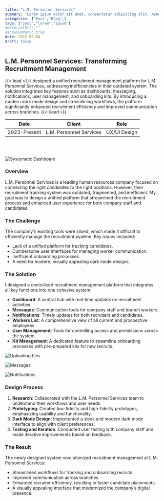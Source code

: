 ```yaml
---
title: "L.M. Personnel Services"
summary: "Lorem ipsum dolor sit amet, consectetur adipiscing elit. Aenean in eleifend justo, vestibulum congue lacus. Quisque est libero, lacinia sed placerat ac, interdum id urna."
categories: ["Post","Blog",]
tags: ["post","lorem","ipsum"]
#externalUrl: ""
#showSummary: true
date: 2022-09-04
draft: false
---
```


## L.M. Personnel Services: Transforming Recruitment Management  

{{< lead >}}
I designed a unified recruitment management platform for L.M. Personnel Services, addressing inefficiencies in their outdated system. The solution integrated key features such as dashboards, messaging, notifications, user management, and onboarding kits. By introducing a modern dark mode design and streamlining workflows, the platform significantly enhanced recruitment efficiency and improved communication across branches.
{{< /lead >}}


| Date   | Client     | Role   |
| --------- | -------- | ------ |
| 2023-Present | L.M. Personnel Services | UX/UI Design |


<br></br>

![](/pic1.png "Systematic Dashboard")

### **Overview**  
L.M. Personnel Services is a leading human resources company focused on connecting the right candidates to the right positions. However, their recruitment tracking system was outdated, fragmented, and inefficient. My goal was to design a unified platform that streamlined the recruitment process and enhanced user experience for both company staff and candidates.  

### **The Challenge**  
The company's existing tools were siloed, which made it difficult to efficiently manage the recruitment pipeline. Key issues included:  
- Lack of a unified platform for tracking candidates.  
- Cumbersome user interfaces for managing worker communication.  
- Inefficient onboarding processes.  
- A need for modern, visually appealing dark mode designs.  

### **The Solution**  
I designed a centralized recruitment management platform that integrates all key functions into one cohesive system:  
- **Dashboard**: A central hub with real-time updates on recruitment activities.  
- **Messages**: Communication tools for company staff and branch workers.  
- **Notifications**: Timely updates for both recruiters and candidates.  
- **Workers List**: A comprehensive view of all current and prospective employees.  
- **User Management**: Tools for controlling access and permissions across the system.  
- **Kit Management**: A dedicated feature to streamline onboarding processes with pre-prepared kits for new recruits.  

![](/pic2.png "Uploading files")

![](/pic3.png "Messages")

![](/pic4.png "Notifications")

### **Design Process**  
1. **Research**: Collaborated with the L.M. Personnel Services team to understand their workflows and user needs.  
2. **Prototyping**: Created low-fidelity and high-fidelity prototypes, emphasizing usability and functionality.  
3. **Dark Mode Design**: Implemented a sleek and modern dark mode interface to align with client preferences.  
4. **Testing and Iteration**: Conducted user testing with company staff and made iterative improvements based on feedback.  

### **The Result**  
The newly designed system revolutionized recruitment management at L.M. Personnel Services:  
- Streamlined workflows for tracking and onboarding recruits.  
- Improved communication across branches.  
- Enhanced recruiter efficiency, resulting in faster candidate placements.  
- A visually appealing interface that modernized the company’s digital presence.  
